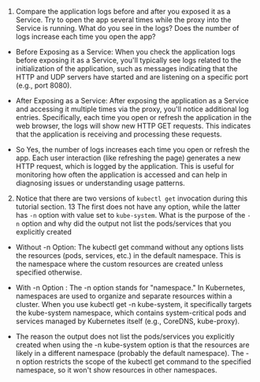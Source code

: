  1. Compare the application logs before and after you exposed it as a Service.
 Try to open the app several times while the proxy into the Service is running.
 What do you see in the logs? Does the number of logs increase each time you open the app?

 + Before Exposing as a Service:
When you check the application logs before exposing it as a Service, you'll typically see logs related to the initialization of the application, such as messages indicating that the HTTP and UDP servers have started and are listening on a specific port (e.g., port 8080).

+ After Exposing as a Service:
After exposing the application as a Service and accessing it multiple times via the proxy, you'll notice additional log entries. Specifically, each time you open or refresh the application in the web browser, the logs will show new HTTP GET requests. This indicates that the application is receiving and processing these requests.

+ So Yes, the number of logs increases each time you open or refresh the app. Each user interaction (like refreshing the page) generates a new HTTP request, which is logged by the application. This is useful for monitoring how often the application is accessed and can help in diagnosing issues or understanding usage patterns.

2. Notice that there are two versions of `kubectl get` invocation during this tutorial section.
 13 The first does not have any option, while the latter has `-n` option with value set to `kube-system`. What is the purpose of the `-n` option and why did the output not list the pods/services that you explicitly created

+ Without -n Option:
The kubectl get command without any options lists the resources (pods, services, etc.) in the default namespace. This is the namespace where the custom resources are created unless specified otherwise.

+ With -n Option :
The -n option stands for "namespace." In Kubernetes, namespaces are used to organize and separate resources within a cluster. When you use kubectl get -n kube-system, it specifically targets the kube-system namespace, which contains system-critical pods and services managed by Kubernetes itself (e.g., CoreDNS, kube-proxy).

+ The reason the output does not list the pods/services you explicitly created when using the -n kube-system option is that the resources are likely in a different namespace (probably the default namespace). The -n option restricts the scope of the kubectl get command to the specified namespace, so it won't show resources in other namespaces.
